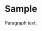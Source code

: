 # Sample

Paragraph text.

<!-- © 2025 Contexter alias Benedikt Eickhoff 🛡️ All rights reserved. -->
